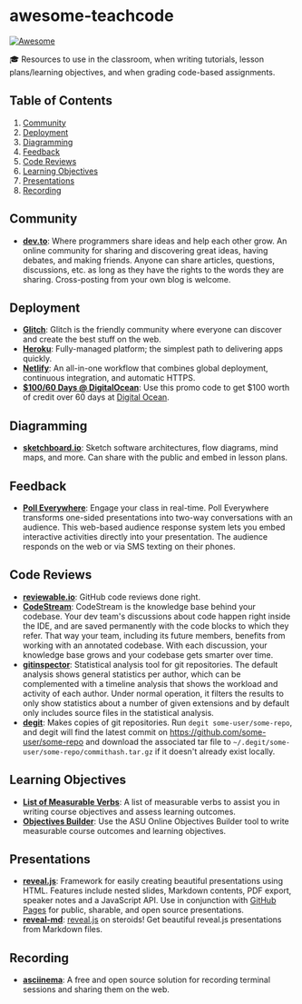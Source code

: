 # awesome-teachcode

[![Awesome](https://cdn.rawgit.com/sindresorhus/awesome/d7305f38d29fed78fa85652e3a63e154dd8e8829/media/badge.svg)](https://github.com/sindresorhus/awesome) 

🎓 Resources to use in the classroom, when writing tutorials, lesson plans/learning objectives, and when grading code-based assignments.

## Table of Contents

1. [Community](#Community)
1. [Deployment](#Deployment)
1. [Diagramming](#Diagramming)
1. [Feedback](#Feedback)
1. [Code Reviews](#Code-Reviews)
1. [Learning Objectives](#Learning-Objectives)
1. [Presentations](#Presentations)
1. [Recording](#Recording)

## Community 

* **[dev.to](https://dev.to)**: Where programmers share ideas and help each other grow. An online community for sharing and discovering great ideas, having debates, and making friends. Anyone can share articles, questions, discussions, etc. as long as they have the rights to the words they are sharing. Cross-posting from your own blog is welcome.

## Deployment

* **[Glitch](https://glitch.com)**: Glitch is the friendly community where everyone can discover and create the best stuff on the web.
* **[Heroku](https://www.heroku.com)**: Fully-managed platform; the simplest path to delivering apps quickly. 
* **[Netlify](https://www.netlify.com)**: An all-in-one workflow that combines global deployment, continuous integration, and automatic HTTPS.
* **[$100/60 Days @ DigitalOcean](https://try.digitalocean.com/performance/?refcode=a8556eabbc8a)**: Use this promo code to get $100 worth of credit over 60 days at [Digital Ocean](https://www.digitalocean.com).

## Diagramming

* **[sketchboard.io](sketchboard.io)**: Sketch software architectures, flow diagrams, mind maps, and more. Can share with the public and embed in lesson plans.

## Feedback

* **[Poll Everywhere](https://www.polleverywhere.com)**: Engage your class in real-time. Poll Everywhere transforms one-sided presentations into two-way conversations with an audience. This web-based audience response system lets you embed interactive activities directly into your presentation. The audience responds on the web or via SMS texting on their phones.

## Code Reviews

* **[reviewable.io](https://reviewable.io/)**: GitHub code reviews done right.
* **[CodeStream](https://github.com/TeamCodeStream/CodeStream)**: CodeStream is the knowledge base behind your codebase. Your dev team's discussions about code happen right inside the IDE, and are saved permanently with the code blocks to which they refer. That way your team, including its future members, benefits from working with an annotated codebase. With each discussion, your knowledge base grows and your codebase gets smarter over time.
* **[gitinspector](https://github.com/ejwa/gitinspector)**: Statistical analysis tool for git repositories. The default analysis shows general statistics per author, which can be complemented with a timeline analysis that shows the workload and activity of each author. Under normal operation, it filters the results to only show statistics about a number of given extensions and by default only includes source files in the statistical analysis.
* **[degit](https://github.com/Rich-Harris/degit)**: Makes copies of git repositories. Run `degit some-user/some-repo`, and degit will find the latest commit on https://github.com/some-user/some-repo and download the associated tar file to `~/.degit/some-user/some-repo/commithash.tar.gz` if it doesn't already exist locally. 

## Learning Objectives

* **[List of Measurable Verbs](https://www.clinton.edu/curriculumcommittee/listofmeasurableverbs.cxml)**: A list of measurable verbs to assist you in writing course objectives and assess learning outcomes.
* **[Objectives Builder](http://teachonline.asu.edu/objectives-builder/)**: Use the ASU Online Objectives Builder tool to write measurable course outcomes and learning objectives.

## Presentations

* **[reveal.js](https://github.com/hakimel/reveal.js)**: Framework for easily creating beautiful presentations using HTML. Features include nested slides, Markdown contents, PDF export, speaker notes and a JavaScript API. Use in conjunction with [GitHub Pages](https://pages.github.com) for public, sharable, and open source presentations.
* **[reveal-md](https://github.com/webpro/reveal-md)**: [reveal.js](https://github.com/hakimel/reveal.js) on steroids! Get beautiful reveal.js presentations from Markdown files.

## Recording

* **[asciinema](https://asciinema.org)**: A free and open source solution for recording terminal sessions and sharing them on the web.
